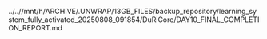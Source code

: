 ../..//mnt/h/ARCHIVE/.UNWRAP/13GB_FILES/backup_repository/learning_system_fully_activated_20250808_091854/DuRiCore/DAY10_FINAL_COMPLETION_REPORT.md